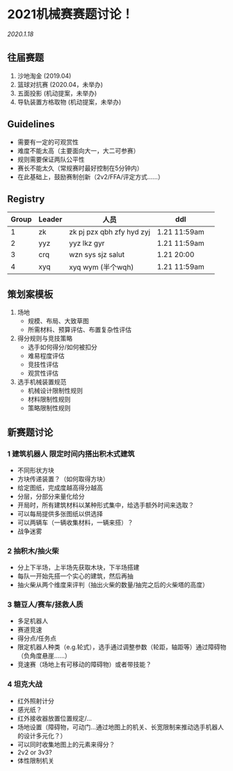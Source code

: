 # 2021机械赛赛题讨论！

*2020.1.18*

## 往届赛题

1. 沙地淘金 (2019.04)
2. 篮球对抗赛 (2020.04，未举办)
3. 五面投影 (机动提案，未举办)
4. 导轨装置方格取物 (机动提案，未举办)

## Guidelines

- 需要有一定的可观赏性
- 难度不能太高（主要面向大一，大二可参赛）
- 规则需要保证两队公平性
- 赛长不能太久（常规赛时最好控制在5分钟内）
- 在此基础上，鼓励赛制创新（2v2/FFA/评定方式……）

## Registry

| Group | Leader            | 人员    | ddl  |     |
| ----- | ----------------- | ------- | ---- | --- |
| 1     | zk              | zk pj pzx qbh zfy hyd zyj  | 1.21  11:59am |    |
| 2     | yyz               | yyz lkz gyr| 1.21  11:59am |     |
| 3     | crq              | wzn sys sjz salut   | 1.21 20:00 |     |
| 4     | xyq | xyq wym (半个wqh)    | 1.21  11:59am |     |

## 策划案模板

1. 场地
    - 规模、布局、大致草图
    - 所需材料、预算评估、布置复杂性评估
2. 得分规则与竞技策略
    - 选手如何得分/如何被扣分
    - 难易程度评估
    - 竞技性评估
    - 观赏性评估
3. 选手机械装置规范
    - 机械设计限制性规则
    - 材料限制性规则
    - 策略限制性规则

## 新赛题讨论

### 1 建筑机器人 限定时间内搭出积木式建筑

- 不同形状方块
- 方块传递装置？（如何取得方块）
- 给定图纸，完成度越高得分越高
- 分层，分部分来量化给分
- 开局时，所有建筑材料以某种形式集中，给选手额外时间来选取？
- 可以每局提供多张图纸以供选择
- 可以两辆车（一辆收集材料，一辆来搭）？
- 战争迷雾

### 2 抽积木/抽火柴 

- 分上下半场，上半场先获取木块，下半场搭建
- 每队一开始先搭一个实心的建筑，然后再抽
- 抽火柴从两个维度来评判（抽出火柴的数量/抽完之后的火柴塔的高度）

### 3 糖豆人/赛车/拯救人质

- 多足机器人
- 赛道竞速
- 得分点/任务点
- 限定机器人种类（e.g.轮式），选手通过调整参数（轮距，轴距等）通过障碍物（负角度悬崖……）
- 竞速赛（场地上有可移动的障碍物）或者带技能？

### 4 坦克大战

- 红外照射计分
- 感光纸？
- 红外接收器放置位置规定/…
- 场地设置（障碍物，可动门...通过地图上的机关、长宽限制来推动选手机器人的设计多元化？）
- 可以同时收集地图上的元素来得分？
- 2v2 or 3v3?
- 体性限制机关
